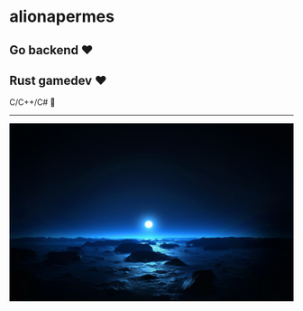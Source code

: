 # alionapermes

Go backend ❤️
---
Rust gamedev ❤️
---
C/C++/C# 👀

---

![krosivoe...](/image/wallpaper.jpg)
